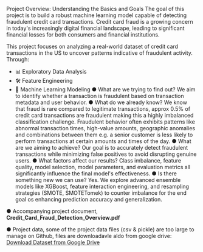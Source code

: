 Project Overview: Understanding the Basics and Goals
The goal of this project is to build a robust machine learning model capable of detecting fraudulent credit card transactions. Credit card fraud is a growing concern in today's increasingly digital financial landscape, leading to significant financial losses for both consumers and financial institutions.

This project focuses on analyzing a real-world dataset of credit card transactions in the US to uncover patterns indicative of fraudulent activity. Through:

- 📊 Exploratory Data Analysis
- 🛠️ Feature Engineering
- 🤖 Machine Learning Modeling
● What are we trying to find out?
We aim to identify whether a transaction is fraudulent based on transaction metadata and user behavior.
● What do we already know?
We know that fraud is rare compared to legitimate transactions, approx 0.5% of credit card transactions are fraudulent making this a highly imbalanced classification challenge. Fraudulent behavior often exhibits patterns like abnormal transaction times, high-value amounts, geographic anomalies and combinations between them e.g. a senior customer is less likely to perform transactions at certain amounts and times of the day.
● What are we aiming to achieve?
Our goal is to accurately detect fraudulent transactions while minimizing false positives to avoid disrupting genuine users.
● What factors affect our results?
Class imbalance, feature quality, model selection, model parameters, and evaluation metrics all significantly influence the final model's effectiveness.
● Is there something new we can use?
Yes. We explore advanced ensemble models like XGBoost, feature interaction engineering, and resampling strategies (SMOTE, SMOTETomek) to counter imbalance for the end goal os enhancing prediction accuracy and generalization.

● Accompanying project document, **Credit_Card_Fraud_Detection_Overview.pdf**

● Project data, some of the project data files (csv & pickle) are too large to manage on Github, files are downloadavle aldo from google drive:
[Download Dataset from Google Drive](https://drive.google.com/drive/folders/1fj5W9gTy1bmbCPMZOGqFl2iCZmKMsAs-?usp=sharing)

